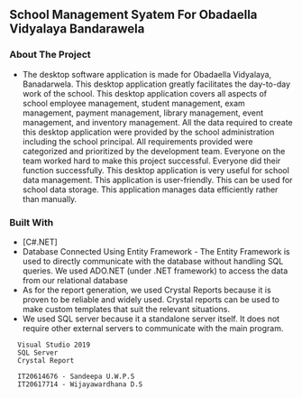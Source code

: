 ## School Management Syatem For Obadaella Vidyalaya Bandarawela

### About The Project

* The desktop software application is made for Obadaella Vidyalaya, Banadarwela. This desktop application greatly facilitates the day-to-day work of the school. This desktop application covers all aspects of school employee management, student management, exam management, payment management, library management, event management, and inventory management.
All the data required to create this desktop application were provided by the school administration including the school principal. All requirements provided were categorized and prioritized by the development team.
Everyone on the team worked hard to make this project successful. Everyone did their function successfully.
This desktop application is very useful for school data management. This application is user-friendly. This can be used for school data storage. This application manages data efficiently rather than manually.

### Built With

* [C#.NET]
* Database Connected Using Entity Framework - The Entity Framework is used to directly communicate with the database without handling SQL queries. We used ADO.NET (under .NET framework) to access the data from our relational database
* As for the report generation, we used Crystal Reports because it is proven to be reliable and widely used. Crystal reports can be used to make custom templates that suit the relevant situations.
* We used SQL server because it a standalone server itself. It does not require other external servers to communicate with the main program.

```
  Visual Studio 2019
  SQL Server
  Crystal Report
``` 

```
  IT20614676 - Sandeepa U.W.P.S
  IT20617714 - Wijayawardhana D.S
```
